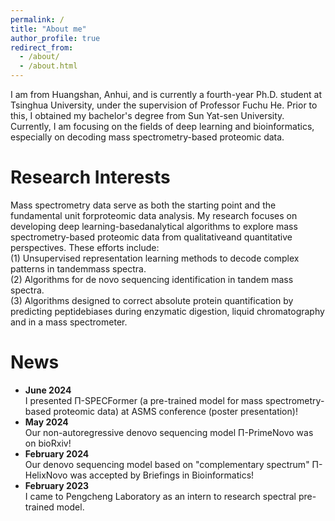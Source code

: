 ```yaml
---
permalink: /
title: "About me"
author_profile: true
redirect_from: 
  - /about/
  - /about.html
---
```


I am from Huangshan, Anhui, and is currently a fourth-year Ph.D. student at Tsinghua University, under the supervision of Professor Fuchu He. Prior to this, I obtained my bachelor's degree from Sun Yat-sen University. Currently, I am focusing on the fields of deep learning and bioinformatics, especially on decoding mass spectrometry-based    proteomic data.  

<h1>Research Interests</h1> 
Mass spectrometry data serve as both the starting point and the fundamental unit forproteomic data analysis. My research focuses on developing deep learning-basedanalytical     algorithms to explore mass spectrometry-based proteomic data from qualitativeand quantitative perspectives. These efforts include:<br>  
(1) Unsupervised representation learning methods to decode complex patterns in tandemmass spectra.<br>  
(2) Algorithms for de novo sequencing identification in tandem mass spectra.<br>  
(3) Algorithms designed to correct absolute protein quantification by predicting peptidebiases during enzymatic digestion, liquid chromatography and in a mass spectrometer.

<h1>News</h1>
<ul>
<strong><li>June 2024</li></strong>I presented Π-SPECFormer (a pre-trained model for mass spectrometry-based proteomic data) at ASMS conference (poster presentation)!
<strong><li>May 2024</li></strong>Our non-autoregressive denovo sequencing model Π-PrimeNovo was on bioRxiv!
<strong><li>February 2024</li></strong>Our denovo sequencing model based on "complementary spectrum" Π-HelixNovo was accepted by Briefings in Bioinformatics!
<strong><li>February 2023</li></strong>I came to Pengcheng Laboratory as an intern to research spectral pre-trained model.
</ul>

